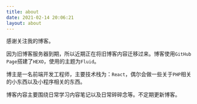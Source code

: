 ```yaml
---
title: about
date: 2021-02-14 20:06:21
layout: about
---
```

感谢关注我的博客。

因为旧博客服务器到期，所以近期正在将旧博客内容迁移过来。博客使用`GitHub Page`搭建了`HEXO`，使用的主题为`Fluid`。

博主是一名前端开发工程师，主要技术栈为：`React`，偶尔会做一些关于`PHP`相关的小东西以及小程序相关的东西。

博客内容主要围绕日常学习内容笔记以及日常碎碎念等。不定期更新博客。